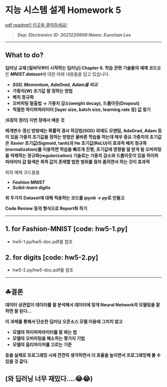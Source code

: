 # 지능 시스템 설계 Homework 5

[pdf readme!! 이곳을 클릭하세요!](https://github.com/purang2/DeepLearning_Prac/blob/main/week6/hw5-doc.pdf)

> ***Dep: Electronics***
***ID: 2021220699
Name: Eunchan Lee***


---

## **What to do?**


**딥러닝 교재 [밑바닥부터 시작하는 딥러닝] Chapter 6. 학습 관련 기술들의 예제 코드**들은  ***MNIST dataset***에 대한 아래 내용들을 담고 있습니다.

- ***SGD, Momentum, AdaGrad, Adam을 비교***
- **가중치(W) 초기값 잘 정하는 방법**
- **배치 정규화**
- **오버피팅 탈출법 → 가중치 감소(weight decay), 드롭아웃(Dropout)**
- **적절한 하이퍼파라미터 [layer size, batch size, learning rate 등] 값 찾기**



[**6장의 정리]
이번 장에서 배운 것**


**매개변수 갱신 방벙에는 확률적 경사 하강법(SGD) 외에도 모멘텀, AdaGrad, Adam 등이 있음
가중치 초기값을 정하는 방법은 올바른 학습을 하는데 매우 중요
가중치의 초기값은 Xavier 초기값(Sigmoid, tanh)과 He 초기값(ReLU)이 효과적
배치 정규화(normalization)를 이용하면 학습을 빠르게 진행, 초기값에 영향을 덜 받게 됨
오버피팅을 억제하는 정규화(regularization) 기술로는 가중치 감소와 드롭아웃이 있음
하이퍼파라미터 값 탐색은 최적 값이 존재할 법한 범위를 점차 좁히면서 하는 것이 효과적**


위의 예제 코드들을 


- ***Fashion MNIST***
- ***Scikit-learn digits***


**위 두가지** **Dataset에 대해 적용하는 코드를 *ipynb → py*로 만들고** 


 **Code Review 등의 형식으로 Report화 하기**
 
 
 
 ---
 
 
 
## 1. for Fashion-MNIST              [code: hw5-1.py]                 
- hw5-1.py/hw5-doc.pdf를 참조



## 2. for digits              [code: hw5-2.py]                 
- hw5-2.py/hw5-doc.pdf를 참조
 
 
 
 ---

## ☘결론

**데이터 상관없이 데이터를 잘 분석해서 데이터에 맞게 Neural Network의 모델링을 잘하면 잘 된다...** 


**이 과제를 통해서 단순한 딥러닝 오픈소스 모델 이용에 그치치 않고** 

- **모델의 하이퍼파라미터를 잘 짜는 법**
- **모델의 오버피팅을 해소하는 몇가지 기법**
- **모델의 옵티마이저를 고르는 기준**

**등을 실제로 프로그래밍 시에 깐깐히 생각하면서 더 효율을 높이면서 프로그래밍해 볼 수 있을 것 같다.**

## (와 딥러닝 너무 재밌다....😂😂)
